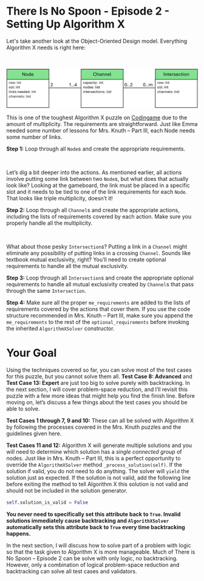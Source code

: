 # There Is No Spoon - Episode 2 - Setting Up Algorithm X

Let's take another look at the Object-Oriented Design model. Everything Algorithm X needs is right here:

<BR><BR>
![No Spoon 2 - OOD](ClassesWithLists.png)
<BR>

This is one of the toughest Algorithm X puzzle on [Codingame](https://www.codingame.com) due to the amount of multiplicity. The requirements are straightforward. Just like Emma needed some number of lessons for Mrs. Knuth – Part III, each Node needs some number of links.

__Step 1:__ Loop through all `Node`s and create the appropriate requirements.

<BR>

Let’s dig a bit deeper into the actions. As mentioned earlier, all actions involve putting some link between two `Node`s, but what does that actually look like? Looking at the gameboard, the link must be placed in a specific slot and it needs to be tied to one of the link requirements for each `Node`. That looks like triple multiplicity, doesn’t it!

__Step 2:__ Loop through all `Channel`s and create the appropriate actions, including the lists of requirements covered by each action. Make sure you properly handle all the multiplicity.

<BR>

What about those pesky `Intersection`s? Putting a link in a `Channel` might eliminate any possibility of putting links in a crossing `Channel`. Sounds like textbook mutual exclusivity, right? You’ll need to create optional requirements to handle all the mutual exclusivity.

__Step 3:__ Loop through all `Intersection`s and create the appropriate optional requirements to handle all mutual exclusivity created by `Channel`s that pass through the same `Intersection`.

__Step 4:__ Make sure all the proper `me_requirements` are added to the lists of requirements covered by the actions that cover them. If you use the code structure recommended in Mrs. Knuth – Part III, make sure you append the `me_requirements` to the rest of the `optional_requirements` before invoking the inherited `AlgorithmXSolver` constructor.

# Your Goal

Using the techniques covered so far, you can solve most of the test cases for this puzzle, but you cannot solve them all. __Test Case 8: Advanced__ and __Test Case 13: Expert__ are just too big to solve purely with backtracking. In the next section, I will cover problem-space reduction, and I’ll revisit this puzzle with a few more ideas that might help you find the finish line. Before moving on, let’s discuss a few things about the test cases you should be able to solve.

__Test Cases 1 through 7, 9 and 10:__ These can all be solved with Algorithm X by following the processes covered in the Mrs. Knuth puzzles and the guidelines given here.

__Test Cases 11 and 12:__ Algorithm X will generate multiple solutions and you will need to determine which solution has a _single connected group_ of nodes. Just like in Mrs. Knuth – Part III, this is a perfect opportunity to override the `AlgorithmXSolver` method `_process_solution(self)`. If the solution if valid, you do not need to do anything. The solver will `yield` the solution just as expected. If the solution is not valid, add the following line before exiting the method to tell Algorithm X this solution is not valid and should not be included in the solution generator.

```python
self.solution_is_valid = False
```

__You never need to specifically set this attribute back to `True`. Invalid solutions immediately cause backtracking and `AlgorithXSolver` automatically sets this attribute back to `True` every time backtracking happens.__

In the next section, I will discuss how to solve part of a problem with logic so that the task given to Algorithm X is more manageable. Much of There is No Spoon – Episode 2 can be solve with only logic, no backtracking. However, only a combination of logical problem-space reduction and backtracking can solve all test cases and validators.
